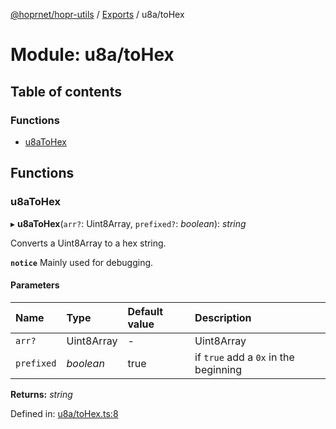 [@hoprnet/hopr-utils](../README.md) / [Exports](../modules.md) / u8a/toHex

# Module: u8a/toHex

## Table of contents

### Functions

- [u8aToHex](u8a_tohex.md#u8atohex)

## Functions

### u8aToHex

▸ **u8aToHex**(`arr?`: Uint8Array, `prefixed?`: *boolean*): *string*

Converts a Uint8Array to a hex string.

**`notice`** Mainly used for debugging.

#### Parameters

| Name | Type | Default value | Description |
| :------ | :------ | :------ | :------ |
| `arr?` | Uint8Array | - | Uint8Array |
| `prefixed` | *boolean* | true | if `true` add a `0x` in the beginning |

**Returns:** *string*

Defined in: [u8a/toHex.ts:8](https://github.com/hoprnet/hoprnet/blob/448a47a/packages/utils/src/u8a/toHex.ts#L8)
